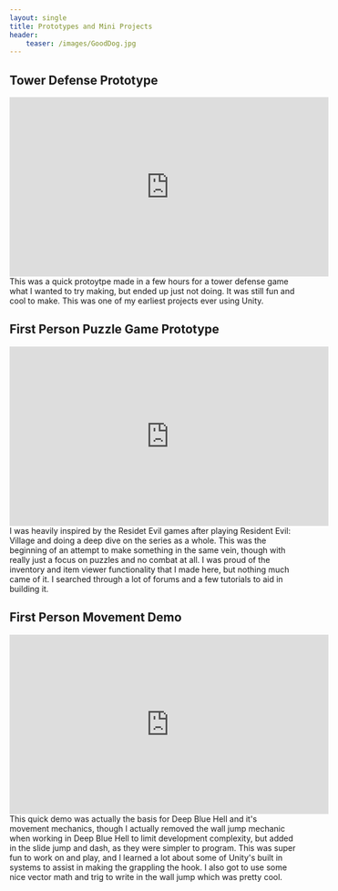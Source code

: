 ```yaml
---
layout: single
title: Prototypes and Mini Projects
header:
    teaser: /images/GoodDog.jpg
---
```



## Tower Defense Prototype
<iframe width="560" height="315" src="https://www.youtube.com/embed/6AKkpaTMhvg?si=HEUFd1zDwBFjCaGx" title="YouTube video player" frameborder="0" allow="accelerometer; autoplay; clipboard-write; encrypted-media; gyroscope; picture-in-picture; web-share" referrerpolicy="strict-origin-when-cross-origin" allowfullscreen></iframe>
This was a quick protoytpe made in a few hours for a tower defense game what I wanted to try making, but ended up just not doing. It was still fun and cool to make. This was one of my earliest projects ever using Unity.

## First Person Puzzle Game Prototype
<iframe width="560" height="315" src="https://www.youtube.com/embed/efNPTizjNJc?si=dPRxNo83b4A1WIlX" title="YouTube video player" frameborder="0" allow="accelerometer; autoplay; clipboard-write; encrypted-media; gyroscope; picture-in-picture; web-share" referrerpolicy="strict-origin-when-cross-origin" allowfullscreen></iframe>
I was heavily inspired by the Residet Evil games after playing Resident Evil: Village and doing a deep dive on the series as a whole. This was the beginning of an attempt to make something in the same vein, though with really just a focus on puzzles and no combat at all. I was proud of the inventory and item viewer functionality that I made here, but nothing much came of it. I searched through a lot of forums and a few tutorials to aid in building it.

## First Person Movement Demo
<iframe width="560" height="315" src="https://www.youtube.com/embed/X8--sgN_zMg?si=oeD3ou0FAK2qwY2b" title="YouTube video player" frameborder="0" allow="accelerometer; autoplay; clipboard-write; encrypted-media; gyroscope; picture-in-picture; web-share" referrerpolicy="strict-origin-when-cross-origin" allowfullscreen></iframe>
This quick demo was actually the basis for Deep Blue Hell and it's movement mechanics, though I actually removed the wall jump mechanic when working in Deep Blue Hell to limit development complexity, but added in the slide jump and dash, as they were simpler to program. This was super fun to work on and play, and I learned a lot about some of Unity's built in systems to assist in making the grappling the hook. I also got to use some nice vector math and trig to write in the wall jump which was pretty cool.




<!--
This is the base Jekyll theme. You can find out more info about customizing your Jekyll theme, as well as basic Jekyll usage documentation at [jekyllrb.com](https://jekyllrb.com/)

You can find the source code for Minima at GitHub:
[jekyll][jekyll-organization] /
[minima](https://github.com/jekyll/minima)

You can find the source code for Jekyll at GitHub:
[jekyll][jekyll-organization] /
[jekyll](https://github.com/jekyll/jekyll)


[jekyll-organization]: https://github.com/jekyll
-->